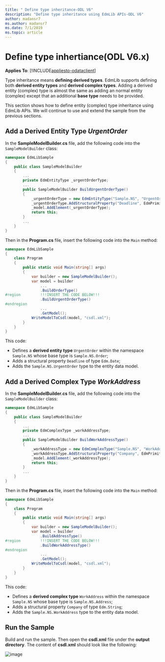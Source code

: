 ```yaml
---
title: " Define type inheritance-ODL V6"
description: "Define type inheritance using EdmLib APIs-ODL V6"
author: madansr7
ms.author: madansr7
ms.date: 7/1/2019
ms.topic: article
---
```

# Define type inhertiance(ODL V6.x)
**Applies To**: [!INCLUDE[appliesto-odataclient](../../includes/appliesto-odatalib-v6.md)]

Type inheritance means **defining derived types**. EdmLib supports defining both **derived entity types** and **derived complex types**. Adding a derived entity (complex) type is almost the same as adding an normal entity (complex) except that an additional **base type** needs to be provided.

This section shows how to define entity (complex) type inheritance using EdmLib APIs. We will continue to use and extend the sample from the previous sections.

## Add a Derived Entity Type *UrgentOrder*

In the **SampleModelBuilder.cs** file, add the following code into the `SampleModelBuilder` class:

```c#
namespace EdmLibSample
{
    public class SampleModelBuilder
    {
        ...
        private EdmEntityType _urgentOrderType;
        ...
        public SampleModelBuilder BuildUrgentOrderType()
        {
            _urgentOrderType = new EdmEntityType("Sample.NS", "UrgentOrder", _orderType);
            _urgentOrderType.AddStructuralProperty("Deadline", EdmPrimitiveTypeKind.Date);
            _model.AddElement(_urgentOrderType);
            return this;
        }
        ...
    }
}
```

Then in the **Program.cs** file, insert the following code into the `Main` method:

```c#
namespace EdmLibSample
{
    class Program
    {
        public static void Main(string[] args)
        {
            var builder = new SampleModelBuilder();
            var model = builder
                ...
                .BuildOrderType()
#region         !!!INSERT THE CODE BELOW!!!
                .BuildUrgentOrderType()
#endregion
                ...
                .GetModel();
            WriteModelToCsdl(model, "csdl.xml");
        }
    }
}
```

This code:

- Defines a **derived entity type** `UrgentOrder` within the namespace `Sample.NS` whose base type is `Sample.NS.Order`;
- Adds a structural property `Deadline` of type `Edm.Date`;
- Adds the `Sample.NS.UrgentOrder` type to the entity data model.

## Add a Derived Complex Type *WorkAddress*

In the **SampleModelBuilder.cs** file, add the following code into the `SampleModelBuilder` class:

```c#
namespace EdmLibSample
{
    public class SampleModelBuilder
    {
        ...
        private EdmComplexType _workAddressType;
        ...
        public SampleModelBuilder BuildWorkAddressType()
        {
            _workAddressType = new EdmComplexType("Sample.NS", "WorkAddress", _addressType);
            _workAddressType.AddStructuralProperty("Company", EdmPrimitiveTypeKind.String);
            _model.AddElement(_workAddressType);
            return this;
        }
        ...
    }
}
```

Then in the **Program.cs** file, insert the following code into the `Main` method:

```c#
namespace EdmLibSample
{
    class Program
    {
        public static void Main(string[] args)
        {
            var builder = new SampleModelBuilder();
            var model = builder
                .BuildAddressType()
#region         !!!INSERT THE CODE BELOW!!!
                .BuildWorkAddressType()
#endregion
                ...
                .GetModel();
            WriteModelToCsdl(model, "csdl.xml");
        }
    }
}
```

This code:

- Defines a **derived complex type** `WorkAddress` within the namespace `Sample.NS` whose base type is `Sample.NS.Address`;
- Adds a structural property `Company` of type `Edm.String`;
- Adds the `Sample.NS.WorkAddress` type to the entity data model.

## Run the Sample

Build and run the sample. Then open the **csdl.xml** file under the **output directory**. The content of **csdl.xml** should look like the following:

![image](/odata/assets/2015-04-19-csdl.png)